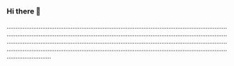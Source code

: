 ### Hi there 👋

.........................................................................................................................................................................................................................................................................................................................................................................................................................................................................................................................................